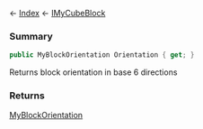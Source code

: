 ← [Index](Api-Index) ← [IMyCubeBlock](VRage.Game.ModAPI.Ingame.IMyCubeBlock)

### Summary

```csharp
public MyBlockOrientation Orientation { get; }
```

Returns block orientation in base 6 directions

### Returns

[MyBlockOrientation](VRageMath.MyBlockOrientation)

